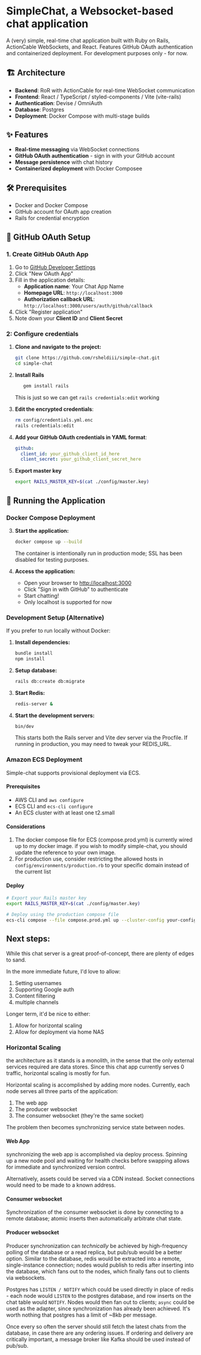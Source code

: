 # SimpleChat, a Websocket-based chat application

A (very) simple, real-time chat application built with Ruby on Rails, ActionCable WebSockets, and React. Features GitHub OAuth authentication and containerized deployment. For development purposes only - for now.

## 🏗️ Architecture

- **Backend**: RoR with ActionCable for real-time WebSocket communication
- **Frontend**: React / TypeScript / styled-components / Vite (vite-rails)
- **Authentication**: Devise / OmniAuth
- **Database**: Postgres 
- **Deployment**: Docker Compose with multi-stage builds

## ✨ Features

- **Real-time messaging** via WebSocket connections
- **GitHub OAuth authentication** - sign in with your GitHub account
- **Message persistence** with chat history
- **Containerized deployment** with Docker Composee

## 🛠️ Prerequisites

- Docker and Docker Compose
- GitHub account for OAuth app creation
- Rails for credential encryption

## 🔐 GitHub OAuth Setup

### 1. Create GitHub OAuth App

1. Go to [GitHub Developer Settings](https://github.com/settings/developers)
2. Click "New OAuth App"
3. Fill in the application details:
   - **Application name**: Your Chat App Name
   - **Homepage URL**: `http://localhost:3000`
   - **Authorization callback URL**: `http://localhost:3000/users/auth/github/callback`
4. Click "Register application"
5. Note down your **Client ID** and **Client Secret**

### 2: Configure credentials


1. **Clone and navigate to the project:**
   ```bash
   git clone https://github.com/rsheldiii/simple-chat.git
   cd simple-chat
   ```
2. **Install Rails**
    ```bash
       gem install rails
    ```
    This is just so we can get `rails credentials:edit` working

3. **Edit the encrypted credentials**:
   ```bash
   rm config/credentials.yml.enc
   rails credentials:edit
   ```

3. **Add your GitHub OAuth credentials in YAML format**:
   ```yaml
   github:
     client_id: your_github_client_id_here
     client_secret: your_github_client_secret_here
   ```

4. **Export master key**
    ```bash
    export RAILS_MASTER_KEY=$(cat ./config/master.key)
    ```

## 🚀 Running the Application

### Docker Compose Deployment

3. **Start the application:**
   ```bash
   docker compose up --build
   ```

    The container is intentionally run in production mode; SSL has been disabled for testing purposes.

4. **Access the application:**
   - Open your browser to [http://localhost:3000](http://localhost:3000)
   - Click "Sign in with GitHub" to authenticate
   - Start chatting!
   - Only localhost is supported for now

### Development Setup (Alternative)

If you prefer to run locally without Docker:

1. **Install dependencies:**
   ```bash
   bundle install
   npm install
   ```

2. **Setup database:**
   ```bash
   rails db:create db:migrate
   ```

3. **Start Redis:**
   ```bash
   redis-server &
   ```

4. **Start the development servers:**
   ```bash
   bin/dev
   ```

   This starts both the Rails server and Vite dev server via the Procfile. If running in production, you may need to tweak your REDIS_URL.

### Amazon ECS Deployment

Simple-chat supports provisional deployment via ECS.

#### Prerequisites

- AWS CLI and `aws configure`
- ECS CLI and `ecs-cli configure`
- An ECS cluster with at least one t2.small

#### Considerations

1. The docker compose file for ECS (compose.prod.yml) is currently wired up to my docker image. if you wish to modify simple-chat, you should update the reference to your own image.
2. For production use, consider restricting the allowed hosts in `config/environments/production.rb` to your specific domain instead of the current list

#### Deploy

   ```bash
   # Export your Rails master key
   export RAILS_MASTER_KEY=$(cat ./config/master.key)
   
   # Deploy using the production compose file
   ecs-cli compose --file compose.prod.yml up --cluster-config your-config-name --ecs-profile your-profile-name
   ```

## Next steps:

While this chat server is a great proof-of-concept, there are plenty of edges to sand. 

In the more immediate future, I'd love to allow:

1. Setting usernames
2. Supporting Google auth
3. Content filtering
4. multiple channels

Longer term, it'd be nice to either:

1. Allow for horizontal scaling
2. Allow for deployment via home NAS

### Horizontal Scaling

the architecture as it stands is a monolith, in the sense that the only external services required are data stores. Since this chat app currently serves 0 traffic, horizontal scaling is mostly for fun.

Horizontal scaling is accomplished by adding more nodes. Currently, each node serves all three parts of the application:

1. The web app
2. The producer websocket
3. The consumer websocket (they're the same socket)

The problem then becomes synchronizing service state between nodes.

#### Web App

synchronizing the web app is accomplished via deploy process. Spinning up a new node pool and waiting for health checks before swapping allows for immediate and synchronized version control. 

Alternatively, assets could be served via a CDN instead. Socket connections would need to be made to a known address.

#### Consumer websocket

Synchronization of the consumer websocket is done by connecting to a remote database; atomic inserts then automatically arbitrate chat state.

#### Producer websocket

Producer synchronization can _technically_ be achieved by high-frequency polling of the database or a read replica, but pub/sub would be a better option. Similar to the database, redis would be extracted into a remote, single-instance connection; nodes would publish to redis after inserting into the database, which fans out to the nodes, which finally fans out to clients via websockets.

Postgres has `LISTEN / NOTIFY` which could be used directly in place of redis - each node would `LISTEN` to the postgres database, and row inserts on the chat table would `NOTIFY`. Nodes would then fan out to clients; `async` could be used as the adapter, since synchronization has already been achieved. It's worth nothing that postgres has a limit of ~8kb per message.

Once every so often the server should still fetch the latest chats from the database, in case there are any ordering issues. If ordering and delivery are critically important, a message broker like Kafka should be used instead of pub/sub.
